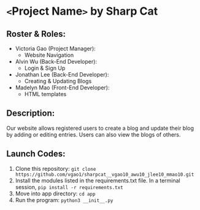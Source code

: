 # `<`Project Name`>` by Sharp Cat
## Roster & Roles:
* Victoria Gao (Project Manager): 
  * Website Navigation
* Alvin Wu (Back-End Developer): 
  * Login & Sign Up 
* Jonathan Lee (Back-End Developer):
  * Creating & Updating Blogs
* Madelyn Mao (Front-End Developer):
  * HTML templates
## Description:
Our website allows registered users to create a blog and update their blog by adding or editing entries.  Users can also view the blogs of others.

## Launch Codes:
1. Clone this repository: `git clone https://github.com/vgao1/sharpcat__vgao10_awu10_jlee10_mmao10.git`
2. Install the modules listed in the requirements.txt file.  In a terminal session, `pip install -r requirements.txt`
3. Move into app directory: `cd app`
4. Run the program: `python3 __init__.py`
